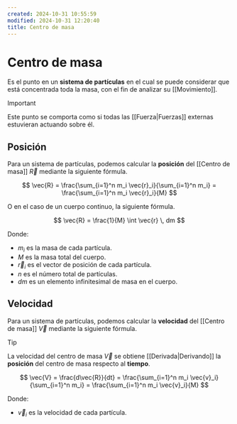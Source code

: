 ```yaml
---
created: 2024-10-31 10:55:59
modified: 2024-10-31 12:20:40
title: Centro de masa
---
```


# Centro de masa

Es el punto en un **sistema de partículas** en el cual se puede considerar que está concentrada toda la masa, con el fin de analizar su [[Movimiento]].

> [!important]
> Este punto se comporta como si todas las [[Fuerza|Fuerzas]] externas estuvieran actuando sobre él.

## Posición

Para un sistema de partículas, podemos calcular la **posición** del [[Centro de masa]] $\vec{R}$ mediante la siguiente fórmula.

$$
\vec{R} =
\frac{\sum_{i=1}^n m_i \vec{r}_i}{\sum_{i=1}^n m_i} =
\frac{\sum_{i=1}^n m_i \vec{r}_i}{M}
$$

O en el caso de un cuerpo continuo, la siguiente fórmula.

$$
\vec{R} =
\frac{1}{M} \int \vec{r} \, dm
$$

Donde:

- $m_i$ es la masa de cada partícula.
- $M$ es la masa total del cuerpo.
- $\vec{r}_i$ es el vector de posición de cada partícula.
- $n$ es el número total de partículas.
- $dm$ es un elemento infinitesimal de masa en el cuerpo.

## Velocidad

Para un sistema de partículas, podemos calcular la **velocidad** del [[Centro de masa]] $\vec{V}$ mediante la siguiente fórmula.

> [!tip]
> La velocidad del centro de masa $\vec{V}$ se obtiene [[Derivada|Derivando]] la **posición** del centro de masa respecto al **tiempo**.

$$
\vec{V} =
\frac{d\vec{R}}{dt} =
\frac{\sum_{i=1}^n m_i \vec{v}_i}{\sum_{i=1}^n m_i} =
\frac{\sum_{i=1}^n m_i \vec{v}_i}{M}
$$

Donde:

- $\vec{v}_i$ es la velocidad de cada partícula.
